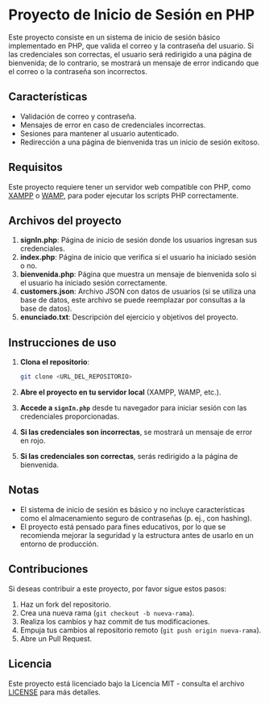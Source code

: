 # Proyecto de Inicio de Sesión en PHP

Este proyecto consiste en un sistema de inicio de sesión básico implementado en PHP, que valida el correo y la contraseña del usuario. Si las credenciales son correctas, el usuario será redirigido a una página de bienvenida; de lo contrario, se mostrará un mensaje de error indicando que el correo o la contraseña son incorrectos.

## Características

- Validación de correo y contraseña.
- Mensajes de error en caso de credenciales incorrectas.
- Sesiones para mantener al usuario autenticado.
- Redirección a una página de bienvenida tras un inicio de sesión exitoso.

## Requisitos

Este proyecto requiere tener un servidor web compatible con PHP, como [XAMPP](https://www.apachefriends.org/index.html) o [WAMP](http://www.wampserver.com/en/), para poder ejecutar los scripts PHP correctamente.

## Archivos del proyecto

1. **signIn.php**: Página de inicio de sesión donde los usuarios ingresan sus credenciales.
2. **index.php**: Página de inicio que verifica si el usuario ha iniciado sesión o no.
3. **bienvenida.php**: Página que muestra un mensaje de bienvenida solo si el usuario ha iniciado sesión correctamente.
4. **customers.json**: Archivo JSON con datos de usuarios (si se utiliza una base de datos, este archivo se puede reemplazar por consultas a la base de datos).
5. **enunciado.txt**: Descripción del ejercicio y objetivos del proyecto.

## Instrucciones de uso

1. **Clona el repositorio**:

    ```bash
    git clone <URL_DEL_REPOSITORIO>
    ```

2. **Abre el proyecto en tu servidor local** (XAMPP, WAMP, etc.).
   
3. **Accede a `signIn.php`** desde tu navegador para iniciar sesión con las credenciales proporcionadas.

4. **Si las credenciales son incorrectas**, se mostrará un mensaje de error en rojo.

5. **Si las credenciales son correctas**, serás redirigido a la página de bienvenida.

## Notas

- El sistema de inicio de sesión es básico y no incluye características como el almacenamiento seguro de contraseñas (p. ej., con hashing).
- El proyecto está pensado para fines educativos, por lo que se recomienda mejorar la seguridad y la estructura antes de usarlo en un entorno de producción.

## Contribuciones

Si deseas contribuir a este proyecto, por favor sigue estos pasos:

1. Haz un fork del repositorio.
2. Crea una nueva rama (`git checkout -b nueva-rama`).
3. Realiza los cambios y haz commit de tus modificaciones.
4. Empuja tus cambios al repositorio remoto (`git push origin nueva-rama`).
5. Abre un Pull Request.

## Licencia

Este proyecto está licenciado bajo la Licencia MIT - consulta el archivo [LICENSE](LICENSE) para más detalles.
